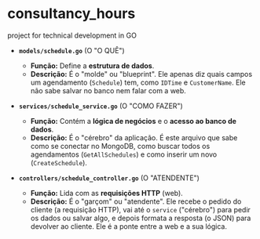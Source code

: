 # consultancy_hours
project for technical development in GO


* **`models/schedule.go`** (O "O QUÊ")
    * **Função:** Define a **estrutura de dados**.
    * **Descrição:** É o "molde" ou "blueprint". Ele apenas diz quais campos um agendamento (`Schedule`) tem, como `IDTime` e `CustomerName`. Ele não sabe salvar no banco nem falar com a web.

* **`services/schedule_service.go`** (O "COMO FAZER")
    * **Função:** Contém a **lógica de negócios** e o **acesso ao banco de dados**.
    * **Descrição:** É o "cérebro" da aplicação. É este arquivo que sabe como se conectar no MongoDB, como buscar todos os agendamentos (`GetAllSchedules`) e como inserir um novo (`CreateSchedule`).

* **`controllers/schedule_controller.go`** (O "ATENDENTE")
    * **Função:** Lida com as **requisições HTTP** (web).
    * **Descrição:** É o "garçom" ou "atendente". Ele recebe o pedido do cliente (a requisição HTTP), vai até o `service` ("cérebro") para pedir os dados ou salvar algo, e depois formata a resposta (o JSON) para devolver ao cliente. Ele é a ponte entre a web e a sua lógica.